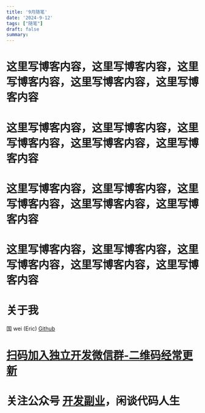 ```yaml
---
title: '9月随笔'
date: '2024-9-12'
tags: ["随笔"]
draft: false
summary:
---
```


# 这里写博客内容，这里写博客内容，这里写博客内容，这里写博客内容，这里写博客内容
# 这里写博客内容，这里写博客内容，这里写博客内容，这里写博客内容，这里写博客内容
# 这里写博客内容，这里写博客内容，这里写博客内容，这里写博客内容，这里写博客内容
# 这里写博客内容，这里写博客内容，这里写博客内容，这里写博客内容，这里写博客内容

# 关于我
国 wei (Eric)
[Github](https://github.com/ygweric)

# [扫码加入独立开发微信群-二维码经常更新](https://raw.githubusercontent.com/ygweric/ygweric.github.io/main/assets/qr-schedule-update/indenpendent_dev.png)

# 关注公众号 [开发副业](https://github.com/ygweric/ygweric.github.io/blob/main/assets/jinjing/wx_office_account_qr.png?raw=true)，闲谈代码人生
